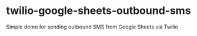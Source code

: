 # twilio-google-sheets-outbound-sms
Simple demo for sending outbound SMS from Google Sheets via Twilio
